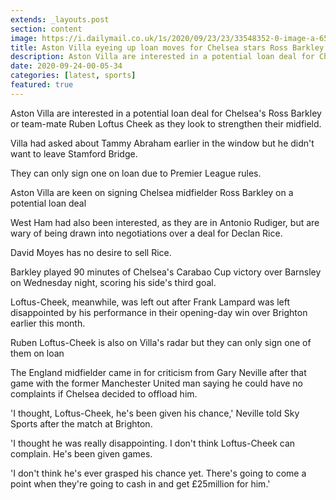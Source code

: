 ```yaml
---
extends: _layouts.post
section: content
image: https://i.dailymail.co.uk/1s/2020/09/23/23/33548352-0-image-a-65_1600901632344.jpg 
title: Aston Villa eyeing up loan moves for Chelsea stars Ross Barkley and Ruben Loftus-Cheek 
description: Aston Villa are interested in a potential loan deal for Chelseas Ross Barkley or team-mate Ruben Loftus Cheek as they look to strengthen their midfield.  Villa had asked about Tammy Abraham earlier. 
date: 2020-09-24-00-05-34 
categories: [latest, sports] 
featured: true 
--- 
```

Aston Villa are interested in a potential loan deal for Chelsea's Ross Barkley or team-mate Ruben Loftus Cheek as they look to strengthen their midfield.

Villa had asked about Tammy Abraham earlier in the window but he didn't want to leave Stamford Bridge.

They can only sign one on loan due to Premier League rules.

Aston Villa are keen on signing Chelsea midfielder Ross Barkley on a potential loan deal

West Ham had also been interested, as they are in Antonio Rudiger, but are wary of being drawn into negotiations over a deal for Declan Rice.

David Moyes has no desire to sell Rice.

Barkley played 90 minutes of Chelsea's Carabao Cup victory over Barnsley on Wednesday night, scoring his side's third goal.

Loftus-Cheek, meanwhile, was left out after Frank Lampard was left disappointed by his performance in their opening-day win over Brighton earlier this month.

Ruben Loftus-Cheek is also on Villa's radar but they can only sign one of them on loan

The England midfielder came in for criticism from Gary Neville after that game with the former Manchester United man saying he could have no complaints if Chelsea decided to offload him.

'I thought, Loftus-Cheek, he's been given his chance,' Neville told Sky Sports after the match at Brighton. 

'I thought he was really disappointing. I don't think Loftus-Cheek can complain. He's been given games.

'I don't think he's ever grasped his chance yet. There's going to come a point when they're going to cash in and get £25million for him.'


